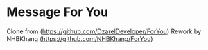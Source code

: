 # Message For You

Clone from (https://github.com/DzarelDeveloper/ForYou)
Rework by NHBKhang (https://github.com/NHBKhang/ForYou)

